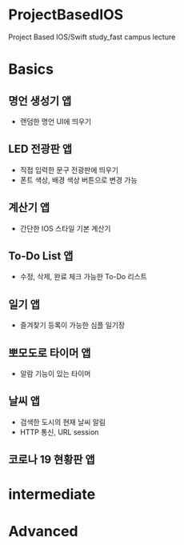 # ProjectBasedIOS
Project Based IOS/Swift study_fast campus lecture 
# Basics
## 명언 생성기 앱
- 랜덤한 명언 UI에 띄우기

## LED 전광판 앱
- 직접 입력한 문구 전광판에 띄우기
- 폰트 색상, 배경 색상 버튼으로 변경 가능

## 계산기 앱
- 간단한 IOS 스타일 기본 계산기

## To-Do List 앱
- 수정, 삭제, 완료 체크 가능한 To-Do 리스트 

## 일기 앱
- 즐겨찾기 등록이 가능한 심플 일기장

## 뽀모도로 타이머 앱
- 알람 기능이 있는 타이머

## 날씨 앱
- 검색한 도시의 현재 날씨 알림
- HTTP 통신, URL session

## 코로나 19 현황판 앱

# intermediate

# Advanced
